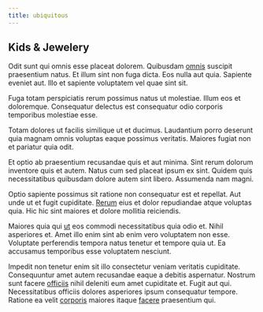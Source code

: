 ```yaml
---
title: ubiquitous
---
```


## Kids & Jewelery

Odit sunt qui omnis esse placeat dolorem. Quibusdam [omnis](/facere/adipisci/quam/rustic_steel_salad.md) suscipit praesentium natus. Et illum sint non fuga dicta. Eos nulla aut quia. Sapiente eveniet aut. Illo et sapiente voluptatem vel quae sint sit.

Fuga totam perspiciatis rerum possimus natus ut molestiae. Illum eos et doloremque. Consequatur delectus est consequatur odio corporis temporibus molestiae esse.

Totam dolores ut facilis similique ut et ducimus. Laudantium porro deserunt quia magnam omnis voluptas eaque possimus veritatis. Maiores fugiat non et pariatur quia odit.

Et optio ab praesentium recusandae quis et aut minima. Sint rerum dolorum inventore quis et autem. Natus cum sed placeat ipsum ex sint. Quidem quis necessitatibus quibusdam dolore autem sint libero. Assumenda nam magni.

Optio sapiente possimus sit ratione non consequatur est et repellat. Aut unde ut et fugit cupiditate. [Rerum](/aspernatur/strategist_silver.md) eius et dolor repudiandae atque voluptas quia. Hic hic sint maiores et dolore mollitia reiciendis.

Maiores quia qui [ut](/aspernatur/investment_account.md) eos commodi necessitatibus quia odio et. Nihil asperiores et. Amet illo enim sint ab enim vero voluptatem non esse. Voluptate perferendis tempora natus tenetur et tempore quia ut. Ea accusamus temporibus esse voluptatem nesciunt.

Impedit non tenetur enim sit illo consectetur veniam veritatis cupiditate. Consequuntur amet autem recusandae eaque a debitis aspernatur. Nostrum sunt facere [officiis](/facere/temporibus/adipisci/praesentium/hacking_generating.md) nihil deleniti eum amet cupiditate et. Fugit aut qui. Necessitatibus officiis dolores asperiores ipsum consequatur tempore. Ratione ea velit [corporis](/dolore/et/river_mission_critical.md) maiores itaque [facere](/consequatur/architecto/best_of_breed_sas.md) praesentium qui.
